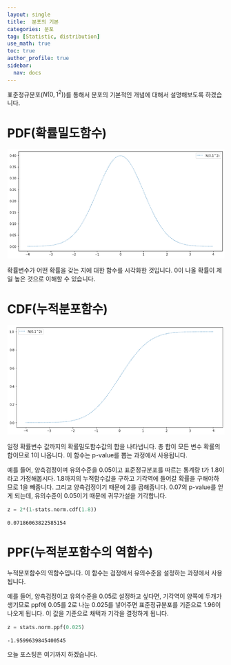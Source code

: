 ```yaml
---
layout: single
title:  분포의 기본
categories: 분포
tag: [Statistic, distribution]
use_math: true
toc: true
author_profile: true
sidebar:
  nav: docs
---
```


표준정규분포($N(0,1^2)$)를 통해서 분포의 기본적인 개념에 대해서 설명해보도록 하겠습니다.


# PDF(확률밀도함수)

![png](/assets/images/statistic/pdf.png)

확률변수가 어떤 확률을 갖는 지에 대한 함수를 시각화한 것입니다. 0이 나올 확률이 제일 높은 것으로 이해할 수 있습니다.


# CDF(누적분포함수)

![png](/assets/images/statistic/cdf.png)

일정 확률변수 값까지의 확률밀도함수값의 합을 나타냅니다. 총 합이 모든 변수 확률의 합이므로 1이 나옵니다. 이 함수는 p-value를 뽑는 과정에서 사용됩니다.

예를 들어, 양측검정이며 유의수준을 0.05이고 표준정규분포를 따르는 통계량 t가 1.8이라고 가정해봅시다. 1.8까지의 누적함수값을 구하고 기각역에 들어갈 확률을 구해야하므로 1을 빼줍니다. 그리고 양측검정이기 때문에 2를 곱해줍니다.
0.07의 p-value를 얻게 되는데, 유의수준이 0.05이기 때문에 귀무가설을 기각합니다. 

```python
z = 2*(1-stats.norm.cdf(1.8))
```
```
0.07186063822585154
```


# PPF(누적분포함수의 역함수)
누적분포함수의 역함수입니다. 이 함수는 검정에서 유의수준을 설정하는 과정에서 사용됩니다.

예를 들어, 양측검정이고 유의수준을 0.05로 설정하고 싶다면, 기각역이 양쪽에 두개가 생기므로 ppf에 0.05를 2로 나눈 0.025를 넣어주면 표준정규분포를 기준으로 1.96이 나오게 됩니다. 이 값을 기준으로 채택과 기각을 결정하게 됩니다.

```python
z = stats.norm.ppf(0.025)
```
```
-1.9599639845400545
```

오늘 포스팅은 여기까지 하겠습니다.